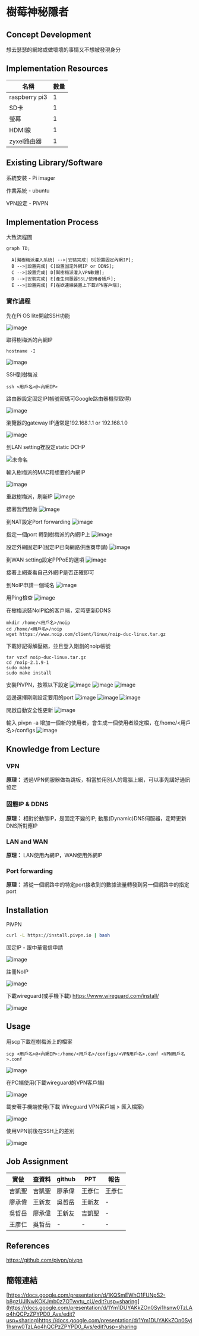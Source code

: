 # 樹莓神秘隱者

## Concept Development
<!-- Why does your team want to build this idea/project?  -->
想去瑟瑟的網站或做壞壞的事情又不想被發現身分

## Implementation Resources
<!-- e.g., How many Raspberry Pi? How much you spent on these resources? -->
| 名稱          | 數量 |
| ------------- | ---- |
| raspberry pi3 | 1    |
| SD卡        | 1    |
| 螢幕  | 1    |
| HDMI線        | 1    |
| zyxel路由器    | 1    |

## Existing Library/Software
<!-- Which libraries do you use while you implement the project -->
系統安裝 - Pi imager

作業系統 - ubuntu

VPN設定 - PiVPN


## Implementation Process
<!-- What kind of problems you encounter, and how did you resolve the issue? -->
大致流程圖
```mermaid
graph TD;

  A[幫樹梅派灌入系統] -->|安裝完成| B[設置固定內網IP];
  B -->|設置完成| C[設置固定外網IP or DDNS];
  C -->|設置完成| D[幫樹梅派灌入VPN軟體];
  D -->|安裝完成| E[產生伺服器SSL/使用者帳戶];
  E -->|設置完成| F[在欲連線裝置上下載VPN客戶端];
```
### 實作過程
先在Pi OS lite開啟SSH功能

![image](https://github.com/110213056/linux_1/assets/148735788/02571e8f-7061-4269-a29a-32fbb662c687)

取得樹梅派的內網IP
```
hostname -I
```
![image](https://github.com/110213056/linux_1/assets/148735788/c77b9cfd-85d0-4312-94e5-b9c58ad8f0be)

SSH到樹梅派
```
ssh <用戶名>@<內網IP>
```

路由器設定固定IP(帳號密碼可Google路由器機型取得)

![image](https://github.com/110213056/linux_1/assets/148735788/b5060b49-9375-4c04-a2cd-0b7e1e8ca186)

瀏覽器的gateway IP通常是192.168.1.1 or 192.168.1.0

![image](https://github.com/110213056/linux_1/assets/148735788/0d748e19-6ba5-4a4b-a7c8-1f408602ab9c)

到LAN setting裡設定static DCHP

![未命名](https://github.com/110213056/linux_1/assets/148735788/392c8820-9463-4bd2-ad15-5971223f5841)

輸入樹梅派的MAC和想要的內網IP

![image](https://github.com/110213056/linux_1/assets/148735788/021e0d2c-c029-4a7f-8726-f13cb9baf932)

重啟樹梅派，刷新IP
![image](https://github.com/110213056/linux_1/assets/148735788/2e0dd634-2a86-4368-99b3-a5bd72bf6d7d)

接著我們想做
![image](https://github.com/110213056/linux_1/assets/148735788/6619f931-b4e5-44e9-9169-4e987ca2b54e)

到NAT設定Port forwarding
![image](https://github.com/110213056/linux_1/assets/148735788/1625c3ac-993f-444c-a8a6-ecd0135a4f4f)


指定一個port 轉到樹梅派的內網IP上
![image](https://github.com/110213056/linux_1/assets/148735788/855b9307-f677-4c67-a127-50fd4a30ccec)

設定外網固定IP(固定IP已向網路供應商申請)
![image](https://github.com/110213056/linux_1/assets/148735788/87b6833c-80e3-4b39-a6be-0aecbae97127)

到WAN setting設定PPPoE的選項
![image](https://github.com/110213056/linux_1/assets/148735788/9ed91ac8-8cff-48df-949d-70e634b264b3)

接著上網查看自己外網IP是否正確即可

到NoIP申請一個域名
![image](https://github.com/110213056/linux_1/assets/148735788/3b9e82f9-7b79-4d7b-abc6-26ebbe5ca3bc)

用Ping檢查
![image](https://github.com/110213056/linux_1/assets/148735788/c3a50def-edb2-4e42-b5c6-085f01ed1e4a)

在樹梅派裝NoIP給的客戶端，定時更新DDNS
```
mkdir /home/<用戶名>/noip
cd /home/<用戶名>/noip
wget https://www.noip.com/client/linux/noip-duc-linux.tar.gz
```

下載好記得解壓縮，並且登入剛創的noip帳號
```
tar vzxf noip-duc-linux.tar.gz
cd /noip-2.1.9-1
sudo make
sudo make install
```
安裝PiVPN，按照以下設定
![image](https://github.com/110213056/linux_1/assets/148735788/7e2f6805-0c6f-46e6-8bf4-d7aba44c59c6)
![image](https://github.com/110213056/linux_1/assets/148735788/0924327e-7912-46f0-8620-12d10c3c9719)
![image](https://github.com/110213056/linux_1/assets/148735788/0e32747c-edd8-45fc-8478-fdc26d58fd98)

這邊選擇剛剛設定要用的port
![image](https://github.com/110213056/linux_1/assets/148735788/b81160b4-a543-459a-bae6-5184a0c685bf)
![image](https://github.com/110213056/linux_1/assets/148735788/b923711b-1ccb-4e02-abae-e171502b2000)
![image](https://github.com/110213056/linux_1/assets/148735788/dcbe9068-63e9-470a-8bef-4fbd211a3d2e)

開啟自動安全性更新
![image](https://github.com/110213056/linux_1/assets/148735788/2a5d868c-1f4b-4ff2-ac0c-885f2423af83)

輸入 pivpn -a 增加一個新的使用者，會生成一個使用者設定檔，在/home/<用戶名>/configs
![image](https://github.com/110213056/linux_1/assets/148735788/3506ad58-6825-467d-aea3-0d1b95ca9733)



## Knowledge from Lecture
<!-- What kind of knowledge did you use on this project? -->

### VPN
**原理：**
透過VPN伺服器做為跳板，相當於用別人的電腦上網，可以事先講好通訊協定

### 固態IP & DDNS
**原理：**
相對於動態IP，是固定不變的IP;
動態(Dynamic)DNS伺服器，定時更新DNS所對應IP

### LAN and WAN
**原理：**
LAN使用內網IP，WAN使用外網IP

### Port forwarding
**原理：**
將從一個網路中的特定port接收到的數據流量轉發到另一個網路中的指定port

## Installation
<!-- How do the user install with your project? -->
PiVPN
```sh
curl -L https://install.pivpn.io | bash
```

固定IP - 跟中華電信申請

![image](https://github.com/110213056/linux_1/assets/148735788/0b1c88cc-574b-432a-9840-601361b44f62)

註冊NoIP

![image](https://github.com/110213056/linux_1/assets/148735788/b9610e9e-3da4-4111-8df4-d64eb71527eb)


下載wireguard(或手機下載)
https://www.wireguard.com/install/

![image](https://github.com/110213056/linux_1/assets/148735788/1f953dc1-dd00-4d03-8b0a-9ab28f049359)

## Usage
<!-- How to use your project -->
用scp下載在樹梅派上的檔案
```
scp <用戶名>@<內網IP>:/home/<用戶名>/configs/<VPN用戶名>.conf <VPN用戶名>.conf
```

![image](https://github.com/110213056/linux_1/assets/148735788/99055d77-28d3-42ca-bb0f-996e590d9956)

在PC端使用(下載wireguard的VPN客戶端)

![image](https://github.com/110213056/linux_1/assets/148735788/9f5df1af-2ef8-4789-b33e-0d65c04ab500)

載安著手機端使用(下載 Wireguard VPN客戶端 > 匯入檔案)

![image](https://github.com/110213056/linux_1/assets/148735788/97c1947c-0c5e-4a69-ba35-e020ed100828)

使用VPN前後在SSH上的差別

![image](https://github.com/110213056/linux_1/assets/148735788/4cce8bc1-a4d7-4757-86f5-a2dcb16b589a)


## Job Assignment

|  實做  | 查資料 | github |  PPT  |  報告 | 
| ----- | ------ | ------ | ----- | ----- |
| 吉凱聖 | 吉凱聖 | 廖承偉 | 王彥仁 | 王彥仁 |
| 廖承偉 | 王新友 | 吳哲岳 | 王新友 |   -   | 
| 吳哲岳 | 廖承偉 | 王新友 | 吉凱聖 |   -   |
| 王彥仁 | 吳哲岳 |   -   |   -   |   -   | 

## References
https://github.com/pivpn/pivpn
## 簡報連結
[https://docs.google.com/presentation/d/1KQSmEWhO1FUNpS2-b8gzUJlNwKOKJmb0z7OTwvtu_cU/edit?usp=sharing](https://docs.google.com/presentation/d/1Ym1DUYAKkZOn0Syi1hsnw0TzLAo4hQCPzZPYPD0_Avs/edit?usp=sharing)https://docs.google.com/presentation/d/1Ym1DUYAKkZOn0Syi1hsnw0TzLAo4hQCPzZPYPD0_Avs/edit?usp=sharing

